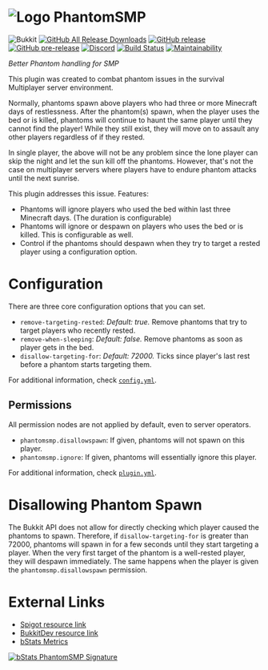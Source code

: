 # ![Logo](https://www.spigotmc.org/data/resource_icons/59/59721.jpg) PhantomSMP
![Bukkit](https://img.shields.io/badge/bukkit-1.13%20--%201.14-blue.svg)
[![GitHub All Release Downloads](https://img.shields.io/github/downloads/SimonOrJ/PhantomSMP/total.svg?label=github%20downloads)](https://github.com/SimonOrJ/PhantomSMP/releases)
[![GitHub release](https://img.shields.io/github/release/SimonOrJ/PhantomSMP.svg)](https://github.com/SimonOrJ/PhantomSMP/releases/latest)
[![GitHub pre-release](https://img.shields.io/github/release-pre/SimonOrJ/PhantomSMP.svg?label=pre-release)](https://github.com/SimonOrJ/PhantomSMP/releases)
[![Discord](https://img.shields.io/discord/575193581363527690.svg?color=7289DA&logo=discord&logoColor=fff)](https://discord.gg/w2QsH9G)
[![Build Status](https://travis-ci.org/SimonOrJ/PhantomSMP.svg?branch=master)](https://travis-ci.org/SimonOrJ/PhantomSMP) [![Maintainability](https://api.codeclimate.com/v1/badges/ec57a5bdcfdb28f9d5cb/maintainability)](https://codeclimate.com/github/SimonOrJ/PhantomSMP/maintainability)

*Better Phantom handling for SMP*

This plugin was created to combat phantom issues in the survival Multiplayer
server environment.

Normally, phantoms spawn above players who had three or more Minecraft days of
restlessness. After the phantom(s) spawn, when the player uses the bed or is
killed, phantoms will continue to haunt the same player until they cannot find
the player!  While they still exist, they will move on to assault any other
players regardless of if they rested.

In single player, the above will not be any problem since the lone player can
skip the night and let the sun kill off the phantoms. However, that's not the
case on multiplayer servers where players have to endure phantom attacks until
the next sunrise.

This plugin addresses this issue. Features:

* Phantoms will ignore players who used the bed within last three Minecraft
  days. (The duration is configurable)
* Phantoms will ignore or despawn on players who uses the bed or is killed.
  This is configurable as well.
* Control if the phantoms should despawn when they try to target a rested
  player using a configuration option.

# Configuration

There are three core configuration options that you can set.

* `remove-targeting-rested`: *Default: true.* Remove phantoms that try to
  target players who recently rested.
* `remove-when-sleeping`: *Default: false.* Remove phantoms as soon as player
  gets in the bed.
* `disallow-targeting-for`: *Default: 72000.* Ticks since player's last rest
  before a phantom starts targeting them. 

For additional information, check [`config.yml`](src/main/resources/config.yml).

## Permissions

All permission nodes are not applied by default, even to server operators.

* `phantomsmp.disallowspawn`: If given, phantoms will not spawn on this player.
* `phantomsmp.ignore`: If given, phantoms will essentially ignore this player.

For additional information, check [`plugin.yml`](src/main/resources/plugin.yml).

# Disallowing Phantom Spawn

The Bukkit API does not allow for directly checking which player caused the
phantoms to spawn.  Therefore, if `disallow-targeting-for` is greater than
72000, phantoms will spawn in for a few seconds until they start targeting a
player.  When the very first target of the phantom is a well-rested player,
they will despawn immediately.  The same happens when the player is given the
`phantomsmp.disallowspawn` permission.

# External Links

* [Spigot resource link](https://www.spigotmc.org/resources/phantomsmp.59721/)
* [BukkitDev resource link](https://dev.bukkit.org/projects/phantomsmp)
* [bStats Metrics](https://bstats.org/plugin/bukkit/PhantomSMP/)

[![bStats PhantomSMP Signature](https://bstats.org/signatures/bukkit/PhantomSMP.svg)](https://bstats.org/plugin/bukkit/PhantomSMP/)
